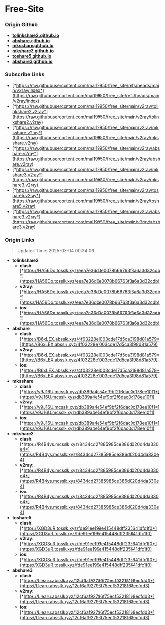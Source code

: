 # Free-Site

### Origin Github

- [**tolinkshare2.github.io**](https://github.com/tolinkshare2/tolinkshare2.github.io)
- [**abshare.github.io**](https://github.com/abshare/abshare.github.io)
- [**mksshare.github.io**](https://github.com/mksshare/mksshare.github.io)
- [**mkshare3.github.io**](https://github.com/mkshare3/mkshare3.github.io)
- [**toshare5.github.io**](https://github.com/toshare5/toshare5.github.io)
- [**abshare3.github.io**](https://github.com/abshare3/abshare3.github.io)

### Subscribe Links

- [*https://raw.githubusercontent.com/mai19950/free_site/refs/heads/main/v2ray/index*](https://raw.githubusercontent.com/mai19950/free_site/refs/heads/main/v2ray/index)
- [*https://raw.githubusercontent.com/mai19950/free_site/main/v2ray/tolinkshare2.v2ray*](https://raw.githubusercontent.com/mai19950/free_site/main/v2ray/tolinkshare2.v2ray)
- [*https://raw.githubusercontent.com/mai19950/free_site/main/v2ray/mksshare.v2ray*](https://raw.githubusercontent.com/mai19950/free_site/main/v2ray/mksshare.v2ray)
- [*https://raw.githubusercontent.com/mai19950/free_site/main/v2ray/abshare.v2ray*](https://raw.githubusercontent.com/mai19950/free_site/main/v2ray/abshare.v2ray)
- [*https://raw.githubusercontent.com/mai19950/free_site/main/v2ray/mkshare3.v2ray*](https://raw.githubusercontent.com/mai19950/free_site/main/v2ray/mkshare3.v2ray)
- [*https://raw.githubusercontent.com/mai19950/free_site/main/v2ray/toshare5.v2ray*](https://raw.githubusercontent.com/mai19950/free_site/main/v2ray/toshare5.v2ray)
- [*https://raw.githubusercontent.com/mai19950/free_site/main/v2ray/abshare3.v2ray*](https://raw.githubusercontent.com/mai19950/free_site/main/v2ray/abshare3.v2ray)

### Origin Links

> Updated Time: 2025-03-04 00:34:06

- **tolinkshare2**
  - **clash**: [*https://HA56Do.tosslk.xyz/eea7e36d0e0078b66763f3a6a3d32cdb*](https://HA56Do.tosslk.xyz/eea7e36d0e0078b66763f3a6a3d32cdb)
  - **v2ray**: [*https://HA56Do.tosslk.xyz/eea7e36d0e0078b66763f3a6a3d32cdb*](https://HA56Do.tosslk.xyz/eea7e36d0e0078b66763f3a6a3d32cdb)
  - **ios**: [*https://HA56Do.tosslk.xyz/eea7e36d0e0078b66763f3a6a3d32cdb*](https://HA56Do.tosslk.xyz/eea7e36d0e0078b66763f3a6a3d32cdb)
- **abshare**
  - **clash**: [*https://B6xLEX.absslk.xyz/4f03228e1003cde17d5ca3198d81a579*](https://B6xLEX.absslk.xyz/4f03228e1003cde17d5ca3198d81a579)
  - **v2ray**: [*https://B6xLEX.absslk.xyz/4f03228e1003cde17d5ca3198d81a579*](https://B6xLEX.absslk.xyz/4f03228e1003cde17d5ca3198d81a579)
  - **ios**: [*https://B6xLEX.absslk.xyz/4f03228e1003cde17d5ca3198d81a579*](https://B6xLEX.absslk.xyz/4f03228e1003cde17d5ca3198d81a579)
- **mksshare**
  - **clash**: [*https://v9J16U.mcsslk.xyz/db389a4e54ef9bf2f6dac0c178ee10f1*](https://v9J16U.mcsslk.xyz/db389a4e54ef9bf2f6dac0c178ee10f1)
  - **v2ray**: [*https://v9J16U.mcsslk.xyz/db389a4e54ef9bf2f6dac0c178ee10f1*](https://v9J16U.mcsslk.xyz/db389a4e54ef9bf2f6dac0c178ee10f1)
  - **ios**: [*https://v9J16U.mcsslk.xyz/db389a4e54ef9bf2f6dac0c178ee10f1*](https://v9J16U.mcsslk.xyz/db389a4e54ef9bf2f6dac0c178ee10f1)
- **mkshare3**
  - **clash**: [*https://R4B4ys.mcsslk.xyz/8434cd27885985ce386d020d4da330e4*](https://R4B4ys.mcsslk.xyz/8434cd27885985ce386d020d4da330e4)
  - **v2ray**: [*https://R4B4ys.mcsslk.xyz/8434cd27885985ce386d020d4da330e4*](https://R4B4ys.mcsslk.xyz/8434cd27885985ce386d020d4da330e4)
  - **ios**: [*https://R4B4ys.mcsslk.xyz/8434cd27885985ce386d020d4da330e4*](https://R4B4ys.mcsslk.xyz/8434cd27885985ce386d020d4da330e4)
- **toshare5**
  - **clash**: [*https://XGD3uR.tosslk.xyz/fde91ee199e415448dff235641dfc1f0*](https://XGD3uR.tosslk.xyz/fde91ee199e415448dff235641dfc1f0)
  - **v2ray**: [*https://XGD3uR.tosslk.xyz/fde91ee199e415448dff235641dfc1f0*](https://XGD3uR.tosslk.xyz/fde91ee199e415448dff235641dfc1f0)
  - **ios**: [*https://XGD3uR.tosslk.xyz/fde91ee199e415448dff235641dfc1f0*](https://XGD3uR.tosslk.xyz/fde91ee199e415448dff235641dfc1f0)
- **abshare3**
  - **clash**: [*https://Llearu.absslk.xyz/12cf6af92796f75ecf53218168ecfdd3*](https://Llearu.absslk.xyz/12cf6af92796f75ecf53218168ecfdd3)
  - **v2ray**: [*https://Llearu.absslk.xyz/12cf6af92796f75ecf53218168ecfdd3*](https://Llearu.absslk.xyz/12cf6af92796f75ecf53218168ecfdd3)
  - **ios**: [*https://Llearu.absslk.xyz/12cf6af92796f75ecf53218168ecfdd3*](https://Llearu.absslk.xyz/12cf6af92796f75ecf53218168ecfdd3)
